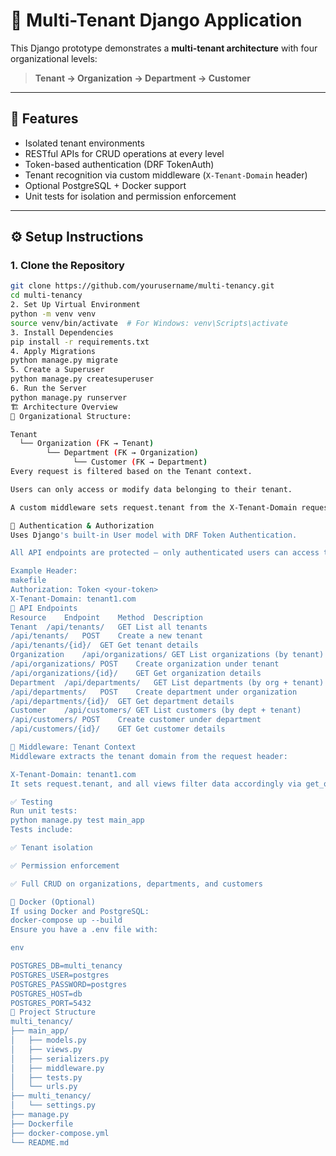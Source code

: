 # 🏢 Multi-Tenant Django Application

This Django prototype demonstrates a **multi-tenant architecture** with four organizational levels:

> **Tenant → Organization → Department → Customer**

---

## 🚀 Features

- Isolated tenant environments
- RESTful APIs for CRUD operations at every level
- Token-based authentication (DRF TokenAuth)
- Tenant recognition via custom middleware (`X-Tenant-Domain` header)
- Optional PostgreSQL + Docker support
- Unit tests for isolation and permission enforcement

---

## ⚙️ Setup Instructions

### 1. Clone the Repository

```bash
git clone https://github.com/yourusername/multi-tenancy.git
cd multi-tenancy
2. Set Up Virtual Environment
python -m venv venv
source venv/bin/activate  # For Windows: venv\Scripts\activate
3. Install Dependencies
pip install -r requirements.txt
4. Apply Migrations
python manage.py migrate
5. Create a Superuser
python manage.py createsuperuser
6. Run the Server
python manage.py runserver
🏗️ Architecture Overview
📌 Organizational Structure:

Tenant
  └── Organization (FK → Tenant)
        └── Department (FK → Organization)
              └── Customer (FK → Department)
Every request is filtered based on the Tenant context.

Users can only access or modify data belonging to their tenant.

A custom middleware sets request.tenant from the X-Tenant-Domain request header.

🔐 Authentication & Authorization
Uses Django's built-in User model with DRF Token Authentication.

All API endpoints are protected — only authenticated users can access them.

Example Header:
makefile
Authorization: Token <your-token>
X-Tenant-Domain: tenant1.com
📡 API Endpoints
Resource	Endpoint	Method	Description
Tenant	/api/tenants/	GET	List all tenants
/api/tenants/	POST	Create a new tenant
/api/tenants/{id}/	GET	Get tenant details
Organization	/api/organizations/	GET	List organizations (by tenant)
/api/organizations/	POST	Create organization under tenant
/api/organizations/{id}/	GET	Get organization details
Department	/api/departments/	GET	List departments (by org + tenant)
/api/departments/	POST	Create department under organization
/api/departments/{id}/	GET	Get department details
Customer	/api/customers/	GET	List customers (by dept + tenant)
/api/customers/	POST	Create customer under department
/api/customers/{id}/	GET	Get customer details

🧠 Middleware: Tenant Context
Middleware extracts the tenant domain from the request header:

X-Tenant-Domain: tenant1.com
It sets request.tenant, and all views filter data accordingly via get_queryset() and perform_create() overrides.

✅ Testing
Run unit tests:
python manage.py test main_app
Tests include:

✅ Tenant isolation

✅ Permission enforcement

✅ Full CRUD on organizations, departments, and customers

🐳 Docker (Optional)
If using Docker and PostgreSQL:
docker-compose up --build
Ensure you have a .env file with:

env

POSTGRES_DB=multi_tenancy
POSTGRES_USER=postgres
POSTGRES_PASSWORD=postgres
POSTGRES_HOST=db
POSTGRES_PORT=5432
📁 Project Structure
multi_tenancy/
├── main_app/
│   ├── models.py
│   ├── views.py
│   ├── serializers.py
│   ├── middleware.py
│   ├── tests.py
│   └── urls.py
├── multi_tenancy/
│   └── settings.py
├── manage.py
├── Dockerfile
├── docker-compose.yml
└── README.md
